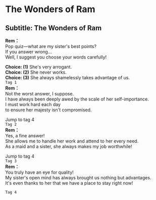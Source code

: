 # The Wonders of Ram

  
## Subtitle: The Wonders of Ram
  
**Rem：**  
Pop quiz—what are my sister's best points?  
If you answer wrong...  
Well, I suggest you choose your words carefully!  
  
**Choice: (1)**  She's very arrogant.  
**Choice: (2)**  She never works.  
**Choice: (3)**  She always shamelessly takes advantage of us.  
`Tag 1`  
**Rem：**  
Not the worst answer, I suppose.  
I have always been deeply awed by the scale of her self-importance.  
I must work hard each day  
 to ensure her majesty isn't compromised.  
  
Jump to tag 4  
`Tag 2`  
**Rem：**  
Yes, a fine answer!  
She allows me to handle her work and attend to her every need.  
As a maid and a sister, she always makes my job worthwhile!  
  
Jump to tag 4  
`Tag 3`  
**Rem：**  
You truly have an eye for quality!  
My sister's open mind has always brought us nothing but advantages.  
It's even thanks to her that we have a place to stay right now!  
  
`Tag 4`  
